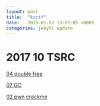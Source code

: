 ```yaml
---
layout: post
title:  "kxctf"
date:   2019-01-02 13:01:05 +0000
categories: jekyll update
---
```


# 2017 10 TSRC

[04 double free](/kxctf/20171004)

[07 GC](/kxctf/20171007)

[02 pwn crackme](/kxctf/20171002)

